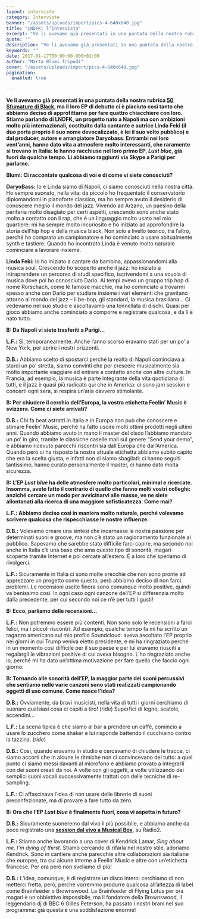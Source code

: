 ```yaml
---
layout: interviste
category: Interviste
banner: "/assets/uploads/import/pics-4-640x640.jpg"
title: "LNDFK: l’intervista"
excerpt: "Ve li avevamo già presentati in una puntata della nostra rubrica 50 Sfumature di Black, ma il loro EP di debutto ci è piaciuto così tanto che abbiamo deciso di approfittarne per fare quattro chiacchiere con loro. Stiamo parlando di LNDFK, un progetto nato a Napoli ma con ambizioni molto più internazionali, costituito dalla cantante…"
quote: ""
description: "Ve li avevamo già presentati in una puntata della nostra rubrica 50 Sfumature di Black, ma il loro EP di debutto ci è piaciuto così tanto che abbiamo deciso di approfittarne per fare quattro chiacchiere con loro. Stiamo parlando di LNDFK, un progetto nato a Napoli ma con ambizioni molto più internazionali, costituito dalla cantante…"
keywords: ""
date: 2017-01-17T00:00:00.000+01:00
author: "Marta Blumi Tripodi"
cover: "/assets/uploads/import/pics-4-640x640.jpg"
pagination:
  enabled: true

---
```


**Ve li avevamo già presentati in una puntata della nostra rubrica [50 Sfumature di Black](https://hotmc.com/50-sfumature-di-black-6-lndfk-jorja-smith-bilal-lion-babe-fatima-more/), ma il loro EP di debutto ci è piaciuto così tanto che abbiamo deciso di approfittarne per fare quattro chiacchiere con loro. Stiamo parlando di LNDFK, un progetto nato a Napoli ma con ambizioni molto più internazionali, costituito dalla cantante e autrice Linda Feki (il duo porta proprio il suo nome devocalizzato, è lei il suo volto pubblico) e dal producer, autore e arrangiatore Daryobass. Entrambi nei loro vent’anni, hanno dato vita a atmosfere molto interessanti, che raramente si trovano in Italia: le hanno racchiuse nel loro primo EP, _Lust blue_, già fuori da qualche tempo. Li abbiamo raggiunti via Skype a Parigi per parlarne.**

**Blumi: Ci raccontate qualcosa di voi e di come vi siete conosciuti?**

**DaryoBass:** Io e Linda siamo di Napoli, ci siamo conosciuti nella nostra città. Ho sempre suonato, nella vita: da piccolo ho frequentato il conservatorio diplomandomi in pianoforte classico, ma ho sempre avuto il desiderio di conoscere meglio il mondo del jazz. Vivendo ad Arzano, un paesino della periferia molto disagiato per certi aspetti, crescendo sono anche stato molto a contatto con il rap, che è un linguaggio molto usato nel mio quartiere: mi ha sempre molto incuriosito e ho iniziato ad approfondire la storia dell’hip hop e della musica black. Non solo a livello teorico, tra l’altro, perché ho comprato un campionatore e ho cominciato a usare abitualmente synth e tastiere. Quando ho incontrato Linda è venuto molto naturale cominciare a lavorare insieme.

**Linda Feki:** Io ho iniziato a cantare da bambina, appassionandomi alla musica soul. Crescendo ho scoperto anche il jazz: ho iniziato a intraprendere un percorso di studi specifico, iscrivendomi a una scuola di musica dove poi ho conosciuto Dario. Ai tempi avevo un gruppo trip hop di nome Rorschach, come le famose macchie, ma ho cominciato a trovarmi spesso anche con Dario per studiare insieme i vari elementi che gravitano attorno al mondo del jazz – il be-bop, gli standard, la musica brasiliana… Ci vedevamo nel suo studio e ascoltavamo una tonnellata di dischi. Quasi per gioco abbiamo anche cominciato a comporre e registrare qualcosa, e da lì è nato tutto.

**B: Da Napoli vi siete trasferiti a Parigi…**

**L.F.:** Sì, temporaneamente. Anche l’anno scorso eravamo stati per un po’ a New York, per aprire i nostri orizzonti.

**D.B.:** Abbiamo scelto di spostarci perché la realtà di Napoli cominciava a starci un po’ stretta, siamo convinti che per crescere musicalmente sia molto importante viaggiare ed entrare a contatto anche con altre culture. In Francia, ad esempio, la musica è parte integrante della vita quotidiana di tutti, e il jazz è quasi più radicato qui che in America: ci sono jam session e concerti ogni sera, si respira un’aria davvero stimolante.

**B: Per chiudere il cerchio dell’Europa, la vostra etichetta Feelin’ Music è svizzera. Come ci siete arrivati?**

**D.B.:** Chi fa beat astratti in Italia e in Europa non può che conoscere e stimare Feelin’ Music, perché ha fatto uscire molti ottimi prodotti negli ultimi anni. Quando abbiamo avuto in mano il master del disco l’abbiamo mandato un po’ in giro, tramite le classiche caselle mail sul genere “Send your demo”, e abbiamo ricevuto parecchi riscontri sia dall’Europa che dall’America. Quando però ci ha risposto la nostra attuale etichetta abbiamo subito capito che era la scelta giusta, e infatti non ci siamo sbagliati: ci hanno seguiti tantissimo, hanno curato personalmente il master, ci hanno dato molta sicurezza.

**B: L’EP _Lust blue_ ha delle atmosfere molto particolari, minimal e ricercate. Insomma, avete fatto il contrario di quello che fanno molti vostri colleghi: anziché cercare un modo per avvicinarvi alle masse, ve ne siete allontanati alla ricerca di una maggiore sofisticatezza. Come mai?**

**L.F.: Abbiamo deciso così in maniera molto naturale, perché volevamo scrivere qualcosa che rispecchiasse le nostre influenze.**

**D.B.:** Volevamo creare una sintesi che incarnasse la nostra passione per determinati suoni e groove, ma non c’è stato un ragionamento funzionale al pubblico. Sapevamo che sarebbe stato difficile farci capire, ma secondo noi anche in Italia c’è una base che ama questo tipo di sonorità, magari scoperte tramite Internet e poi cercate all’estero. È a loro che speriamo di rivolgerci.

**L.F.:** Sicuramente in Italia ci sono molte orecchie che non sono pronte ad apprezzare un progetto come questo, però abbiamo deciso di non farci problemi. Le recensioni uscite finora sono comunque molto positive, quindi va benissimo così. In ogni caso ogni canzone dell’EP si differenzia molto dalla precedente, per cui secondo noi ce n’è per tutti i gusti!

**B: Ecco, parliamo delle recensioni…**

**L.F.:** Non potremmo essere più contenti. Non sono solo le recensioni a farci felici, ma i piccoli riscontri. Ad esempio, qualche tempo fa mi ha scritto un ragazzo americano sul mio profilo Soundcloud: aveva ascoltato l’EP proprio nei giorni in cui Trump veniva eletto presidente, e mi ha ringraziato perché in un momento così difficile per il suo paese e per lui eravamo riusciti a regalargli le vibrazioni positive di cui aveva bisogno. L’ho ringraziato anche io, perché mi ha dato un’ottima motivazione per fare quello che faccio ogni giorno.

**B: Tornando alle sonorità dell’EP, la maggior parte dei suoni percussivi che sentiamo nelle varie canzoni sono stati realizzati campionando oggetti di uso comune. Come nasce l’idea?**

**D.B.:** Ovviamente, da bravi musicisti, nella vita di tutti i giorni cerchiamo di suonare qualsiasi cosa ci capiti a tiro! (ride) Superfici di legno, scatole, accendini…

**L.F.:** La scena tipica è che siamo al bar a prendere un caffè, comincio a usare lo zucchero come shaker e lui risponde battendo il cucchiaino contro la tazzina. (_ride_)

**D.B.:** Così, quando eravamo in studio e cercavamo di chiudere le tracce, ci siamo accorti che in alcune le ritmiche non ci convincevano del tutto: a quel punto ci siamo messi davanti al microfono e abbiamo provato a integrarli con dei suoni creati da noi. A volte con gli oggetti, a volte utilizzando dei semplici suoni vocali successivamente trattati con delle tecniche di re-sampling.

**L.F.**: Ci affascinava l’idea di non usare delle librerie di suoni preconfezionate, ma di provare a fare tutto da zero.

**B: Ora che l’EP _Lust blue_ è finalmente fuori, cosa vi aspetta in futuro?**

**D.B.:** Sicuramente suoneremo dal vivo il più possibile, e abbiamo anche da poco registrato una [**session dal vivo a Musical Box**](http://musicalbox.blog.rai.it/2017/01/17/16-gennaio-lndfk-live-pandaj/), su Radio2.

**L.F.:** Stiamo anche lavorando a una cover di Kendrick Lamar, _Sing about me, I’m dying of thirst_. Stiamo cercando di rifarla nel nostro stile, adoriamo Kendrick. Sono in cantiere anche parecchie altre collaborazioni sia italiane che europee, tra cui alcune interne a Feelin’ Music e altre con un’etichetta francese. Per ora però non sveliamo di più!

**D.B.:** L’idea, comunque, è di registrare un disco intero: cerchiamo di non metterci fretta, però, perché vorremmo produrre qualcosa all’altezza di label come Brainfeeder o Brownswood. La Brainfeeder di Flying Lotus per ora magari è un obbiettivo impossibile, ma il fondatore della Brownswood, il leggendario dj di BBC 6 Gilles Peterson, ha passato i nostri brani nel suo programma: già questa è una soddisfazione enorme!